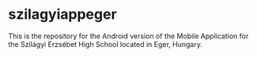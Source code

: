 # szilagyiappeger
This is the repository for the Android version of the Mobile Application for the Szilágyi Erzsébet High School located in Eger, Hungary.
